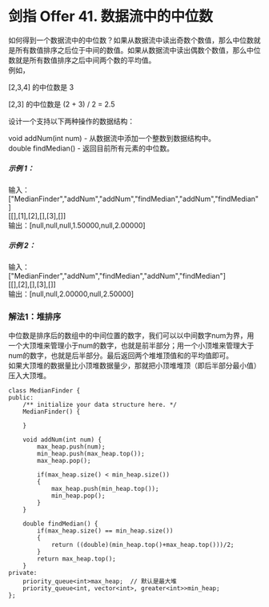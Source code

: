 # 剑指 Offer 41. 数据流中的中位数
如何得到一个数据流中的中位数？如果从数据流中读出奇数个数值，那么中位数就是所有数值排序之后位于中间的数值。如果从数据流中读出偶数个数值，那么中位数就是所有数值排序之后中间两个数的平均值。  
例如，  

[2,3,4] 的中位数是 3  
  
[2,3] 的中位数是 (2 + 3) / 2 = 2.5  

设计一个支持以下两种操作的数据结构：  

void addNum(int num) - 从数据流中添加一个整数到数据结构中。  
double findMedian() - 返回目前所有元素的中位数。  
##### 示例 1：

输入：
["MedianFinder","addNum","addNum","findMedian","addNum","findMedian"]  
[[],[1],[2],[],[3],[]]  
输出：[null,null,null,1.50000,null,2.00000]  
##### 示例 2：  
    
输入：  
["MedianFinder","addNum","findMedian","addNum","findMedian"]  
[[],[2],[],[3],[]]  
输出：[null,null,2.00000,null,2.50000]  

### 解法1：堆排序
中位数是排序后的数组中的中间位置的数字，我们可以以中间数字num为界，用一个大顶堆来管理小于num的数字，也就是前半部分；用一个小顶堆来管理大于num的数字，也就是后半部分。最后返回两个堆堆顶值和的平均值即可。  
如果大顶堆的数据量比小顶堆数据量少，那就把小顶堆堆顶（即后半部分最小值）压入大顶堆。
```
class MedianFinder {
public:
    /** initialize your data structure here. */
    MedianFinder() {

    }
    
    void addNum(int num) {
        max_heap.push(num);
        min_heap.push(max_heap.top());
        max_heap.pop();

        if(max_heap.size() < min_heap.size())
        {
            max_heap.push(min_heap.top());
            min_heap.pop();
        }
    }
    
    double findMedian() {
        if(max_heap.size() == min_heap.size())
        {
            return ((double)(min_heap.top()+max_heap.top()))/2;
        }
        return max_heap.top();
    }
private:
    priority_queue<int>max_heap;  // 默认是最大堆
    priority_queue<int, vector<int>, greater<int>>min_heap;
};
```
